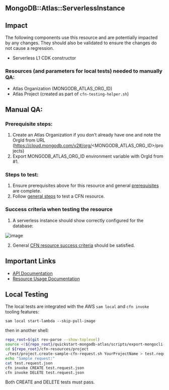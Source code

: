## MongoDB::Atlas::ServerlessInstance

## Impact 
The following components use this resource and are potentially impacted by any changes. They should also be validated to ensure the changes do not cause a regression.
 - Serverless L1 CDK constructor


### Resources (and parameters for local tests) needed to manually QA:
- Atlas Organization (MONGODB_ATLAS_ORG_ID)
- Atlas Project (created as part of `cfn-testing-helper.sh`)

## Manual QA:

### Prerequisite steps:
1. Create an Atlas Organization if you don’t already have one and note the OrgId from URL (https://cloud.mongodb.com/v2#/org/<MONGODB_ATLAS_ORG_ID>/projects)
2. Export MONGODB_ATLAS_ORG_ID environment variable with OrgId from #1.

### Steps to test:
1. Ensure prerequisites above for this resource and general [prerequisites](../../../TESTING.md#prerequisites) are complete.
2. Follow [general steps](../../../TESTING.md#steps) to test a CFN resource.


### Success criteria when testing the resource
1. A serverless instance should show correctly configured for the database:

![image](https://user-images.githubusercontent.com/122359335/228200365-6e5950d8-1284-426c-97c8-57a6b24181d6.png)

2. General [CFN resource success criteria](../../../TESTING.md#success-criteria-when-testing-the-resource) should be satisfied.

## Important Links
- [API Documentation](https://www.mongodb.com/docs/api/doc/atlas-admin-api-v2/group/endpoint-serverless-instances)
- [Resource Usage Documentation](https://www.mongodb.com/docs/atlas/tutorial/create-serverless-instance/)

## Local Testing
The local tests are integrated with the AWS `sam local` and `cfn invoke` tooling features:

```
sam local start-lambda --skip-pull-image
```
then in another shell:
```bash
repo_root=$(git rev-parse --show-toplevel)
source <(${repo_root}/quickstart-mongodb-atlas/scripts/export-mongocli-config.py)
cd ${repo_root}/cfn-resources/project
./test/project.create-sample-cfn-request.sh YourProjectName > test.request.json 
echo "Sample request:"
cat test.request.json
cfn invoke CREATE test.request.json 
cfn invoke DELETE test.request.json 
```

Both CREATE and DELETE tests must pass.
